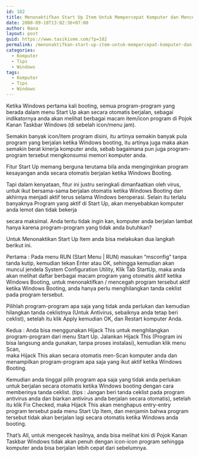 ```yaml
---
id: 182
title: Menonaktifkan Start Up Item Untuk Mempercepat Komputer dan Mencegah Virus
date: 2008-09-18T13:02:36+07:00
author: Nana
layout: post
guid: https://www.tasikisme.com/?p=182
permalink: /menonaktifkan-start-up-item-untuk-mempercepat-komputer-dan-mencegah-virus/
categories:
  - Komputer
  - Tips
  - Windows
tags:
  - Komputer
  - Tips
  - Windows
---
```

Ketika Windows pertama kali booting, semua program-program yang berada dalam menu Start Up akan secara otomatis berjalan, sebagai indikatornya anda akan melihat berbagai macam item/icon program di Pojok Kanan Taskbar Windows (di sebelah icon/menu jam).

Semakin banyak icon/item program disini, itu artinya semakin banyak pula program yang berjalan ketika Windows booting, itu artinya juga maka akan semakin berat kinerja komputer anda, sebab bagaimana pun juga program-program tersebut mengkonsumsi memori komputer anda.

Fitur Start Up memang berguna terutama bila anda menginginkan program kesayangan anda secara otomatis berjalan ketika Windows Booting.

Tapi dalam kenyataan, fitur ini justru seringkali dimanfaatkan oleh virus, untuk ikut bersama-sama berjalan otomatis ketika Windows Booting dan akhirnya menjadi aktif terus selama Windows beroperasi. Selain itu terlalu banyaknya Program yang aktif di Start Up, akan menyebabkan komputer anda lemot dan tidak bekerja

secara maksimal. Anda tentu tidak ingin kan, komputer anda berjalan lambat hanya karena program-program yang tidak anda butuhkan?

Untuk Menonaktikan Start Up Item anda bisa melakukan dua langkah berikut ini.

Pertama : Pada menu RUN (Start Menu | RUN) masukan “msconfig” tanpa tanda kutip, kemudian tekan Enter atau OK, sehingga kemudian akan muncul jendela System Configuration Utility, Klik Tab StartUp, maka anda akan melihat daftar berbagai macam program yang otomatis aktif ketika Windows Booting, untuk menonaktifkan / mencegah program tersebut aktif ketika Windows Booting, anda hanya perlu menghilangkan tanda ceklist pada program tersebut.

Pilihlah program-program apa saja yang tidak anda perlukan dan kemudian hilangkan tanda ceklistnya (Untuk Antivirus, sebaiknya anda tetap beri ceklist), setelah itu klik Apply kemudian OK, dan Restart komputer Anda.

Kedua : Anda bisa menggunakan Hijack This untuk menghilangkan program-program dari menu Start Up. Jalankan Hijack This (Program ini bisa langsung anda gunakan, tanpa proses instalasi), kemudian klik menu Scan,  
maka Hijack This akan secara otomatis men-Scan komputer anda dan menampilkan program-program apa saja yang ikut aktif ketika Windows Booting.

Kemudian anda tinggal pilih program apa saja yang tidak anda perlukan untuk berjalan secara otomatis ketika Windows booting dengan cara memberinya tanda ceklist. (tips : Jangan beri tanda ceklist pada program antivirus anda dan biarkan antivirus anda berjalan secara otomatis), setelah itu klik Fix Checked, maka Hijack This akan menghapus entry-entry program tersebut pada menu Start Up Item, dan menjamin bahwa program tersebut tidak akan berjalan lagi secara otomatis ketika Windows anda booting.

That’s All, untuk mengecek hasilnya, anda bisa melihat kini di Pojok Kanan Taskbar Windows tidak akan penuh dengan icon-icon program sehingga komputer anda bisa berjalan lebih cepat dari sebelumnya.